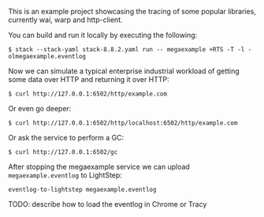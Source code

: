 
This is an example project showcasing the tracing of some popular libraries, currently wai, warp and http-client.

You can build and run it locally by executing the following:

```
$ stack --stack-yaml stack-8.8.2.yaml run -- megaexample +RTS -T -l -olmegaexample.eventlog
```

Now we can simulate a typical enterprise industrial workload of getting some data over HTTP and returning it over HTTP:

```
$ curl http://127.0.0.1:6502/http/example.com
```

Or even go deeper:

```
$ curl http://127.0.0.1:6502/http/localhost:6502/http/example.com
```

Or ask the service to perform a GC:

```
$ curl http://127.0.0.1:6502/gc
```

After stopping the megaexample service we can upload `megaexample.eventlog` to LightStep:

```
eventlog-to-lightstep megaexample.eventlog
```

TODO: describe how to load the eventlog in Chrome or Tracy
